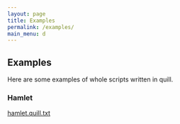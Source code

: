 ```yaml
---
layout: page
title: Examples
permalink: /examples/
main_menu: d
---
```


## Examples

Here are some examples of whole scripts written in quill.

### Hamlet
[hamlet.quill.txt](hamlet.quill.txt)